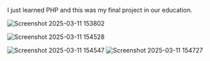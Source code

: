 I just learned PHP and this was my final project in our education.

![Screenshot 2025-03-11 153802](https://github.com/user-attachments/assets/9dada7db-471b-4d65-9105-4c8acbc549a5)


![Screenshot 2025-03-11 154528](https://github.com/user-attachments/assets/9ed8f5a3-23d9-46f4-9778-2283f4b1ef94)

![Screenshot 2025-03-11 154547](https://github.com/user-attachments/assets/03026714-9032-408e-b7ba-96e98f62ee80)
![Screenshot 2025-03-11 154727](https://github.com/user-attachments/assets/bc5f92ef-9deb-4c18-a618-c2bcf5ed39fc)
